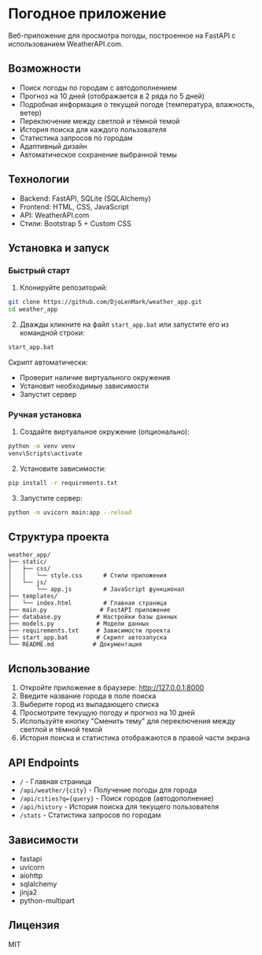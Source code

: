 # Погодное приложение

Веб-приложение для просмотра погоды, построенное на FastAPI с использованием WeatherAPI.com.

## Возможности

- Поиск погоды по городам с автодополнением
- Прогноз на 10 дней (отображается в 2 ряда по 5 дней)
- Подробная информация о текущей погоде (температура, влажность, ветер)
- Переключение между светлой и тёмной темой
- История поиска для каждого пользователя
- Статистика запросов по городам
- Адаптивный дизайн
- Автоматическое сохранение выбранной темы

## Технологии

- Backend: FastAPI, SQLite (SQLAlchemy)
- Frontend: HTML, CSS, JavaScript
- API: WeatherAPI.com
- Стили: Bootstrap 5 + Custom CSS

## Установка и запуск

### Быстрый старт
1. Клонируйте репозиторий:
```bash
git clone https://github.com/DjoLenMark/weather_app.git
cd weather_app
```

2. Дважды кликните на файл `start_app.bat` или запустите его из командной строки:
```bash
start_app.bat
```
Скрипт автоматически:
- Проверит наличие виртуального окружения
- Установит необходимые зависимости
- Запустит сервер

### Ручная установка
1. Создайте виртуальное окружение (опционально):
```bash
python -m venv venv
venv\Scripts\activate
```

2. Установите зависимости:
```bash
pip install -r requirements.txt
```

3. Запустите сервер:
```bash
python -m uvicorn main:app --reload
```

## Структура проекта

```
weather_app/
├── static/
│   ├── css/
│   │   └── style.css      # Стили приложения
│   └── js/
│       └── app.js         # JavaScript функционал
├── templates/
│   └── index.html         # Главная страница
├── main.py               # FastAPI приложение
├── database.py          # Настройки базы данных
├── models.py            # Модели данных
├── requirements.txt     # Зависимости проекта
├── start_app.bat        # Скрипт автозапуска
└── README.md           # Документация
```

## Использование

1. Откройте приложение в браузере: http://127.0.0.1:8000
2. Введите название города в поле поиска
3. Выберите город из выпадающего списка
4. Просмотрите текущую погоду и прогноз на 10 дней
5. Используйте кнопку "Сменить тему" для переключения между светлой и тёмной темой
6. История поиска и статистика отображаются в правой части экрана

## API Endpoints

- `/` - Главная страница
- `/api/weather/{city}` - Получение погоды для города
- `/api/cities?q={query}` - Поиск городов (автодополнение)
- `/api/history` - История поиска для текущего пользователя
- `/stats` - Статистика запросов по городам

## Зависимости

- fastapi
- uvicorn
- aiohttp
- sqlalchemy
- jinja2
- python-multipart

## Лицензия

MIT 
